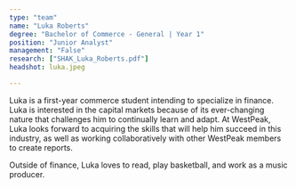```yaml
---
type: "team"
name: "Luka Roberts"
degree: "Bachelor of Commerce - General | Year 1"
position: "Junior Analyst"
management: "False"
research: ["SHAK_Luka_Roberts.pdf"]
headshot: luka.jpeg

---
```


Luka is a first-year commerce student intending to specialize in finance. Luka is interested in the capital markets because of its ever-changing nature that challenges him to continually learn and adapt. At WestPeak, Luka looks forward to acquiring the skills that will help him succeed in this industry, as well as working collaboratively with other WestPeak members to create reports.

Outside of finance, Luka loves to read, play basketball, and work as a music producer.